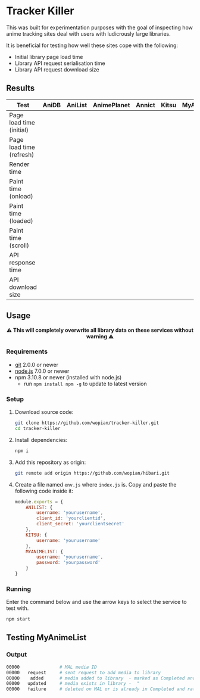 # Tracker Killer

This was built for experimentation purposes with the goal of inspecting how anime tracking sites deal 
with users with ludicrously large libraries.

It is beneficial for testing how well these sites cope with the following:
- Initial library page load time
- Library API request serialisation time
- Library API request download size

## Results

| Test                      | AniDB | AniList   | AnimePlanet   | Annict    | Kitsu | MyAnimeList
| ------------------------- | ----: | --------: | ------------: | --------: | ----: | ----------:
| Page load time (initial)  |       |           |               |           |       |    
| Page load time (refresh)  |       |           |               |           |       |    
| Render time               |       |           |               |           |       |    
| Paint time (onload)       |       |           |               |           |       |    
| Paint time (loaded)       |       |           |               |           |       |    
| Paint time (scroll)       |       |           |               |           |       |    
| API response time         |       |           |               |           |       |    
| API download size         |       |           |               |           |       |    

## Usage

**<p align="center">⚠️️ This will completely overwrite all library data on these services without warning ⚠️️</p>**

### Requirements
- [git](https://git-scm.com/) 2.0.0 or newer
- [node.js](https://nodejs.org) 7.0.0 or newer
- npm 3.10.8 or newer (installed with node.js)
  - run `npm install npm -g` to update to latest version

### Setup
1. Download source code:

    ```bash
    git clone https://github.com/wopian/tracker-killer.git
    cd tracker-killer
    ```
2. Install dependencies:

    ```bash
    npm i
    ```

3. Add this repository as origin:

    ```bash
    git remote add origin https://github.com/wopian/hibari.git
    ```

4. Create a file named `env.js` where `index.js` is. Copy and paste
the following code inside it:

    ```javascript
    module.exports = {
        ANILIST: {
            username: 'yourusername',
            client_id: 'yourclientid',
            client_secret: 'yourclientsecret'
        },
        KITSU: {
            username: 'yourusername'
        },
        MYANIMELIST: {
            username: 'yourusername',
            password: 'yourpassword'
        }
    }
    ```

### Running
Enter the command below and use the arrow keys to select the service to test with.
```bash
npm start
```

## Testing MyAnimeList
### Output
```bash
00000               # MAL media ID
00000   request     # sent request to add media to library
00000    added      # media added to library  - marked as Completed and rated 10/10
00000   updated     # media exists in library -  "                               "
00000   failure     # deleted on MAL or is already in Completed and rated 10/10
```
